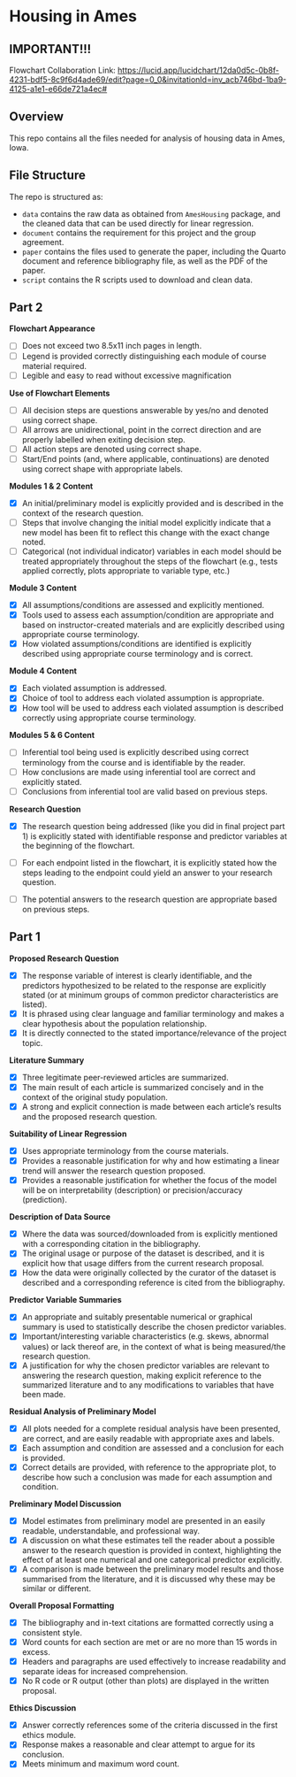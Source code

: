 # Housing in Ames

## IMPORTANT!!!
Flowchart Collaboration Link: https://lucid.app/lucidchart/12da0d5c-0b8f-4231-bdf5-8c9f6d4ade69/edit?page=0_0&invitationId=inv_acb746bd-1ba9-4125-a1e1-e66de721a4ec#


## Overview

This repo contains all the files needed for analysis of housing data in Ames, Iowa.


## File Structure

The repo is structured as:

-   `data` contains the raw data as obtained from `AmesHousing` package, and the cleaned data that can be used directly for linear regression.
-   `document` contains the requirement for this project and the group agreement.
-   `paper` contains the files used to generate the paper, including the Quarto document and reference bibliography file, as well as the PDF of the paper. 
-   `script` contains the R scripts used to download and clean data.


## Part 2

**Flowchart Appearance**
-   [ ] Does not exceed two 8.5x11 inch pages in length.
-   [ ] Legend is provided correctly distinguishing each module of course material required.
-   [ ] Legible and easy to read without excessive magnification

**Use of Flowchart Elements**
-   [ ] All decision steps are questions answerable by yes/no and denoted using correct shape.
-   [ ] All arrows are unidirectional, point in the correct direction and are properly labelled when exiting decision step.
-   [ ] All action steps are denoted using correct shape.
-   [ ] Start/End points (and, where applicable, continuations) are denoted using correct shape with appropriate labels.

**Modules 1 & 2 Content**
-   [X] An initial/preliminary model is explicitly provided and is described in the context of the research question.
-   [ ] Steps that involve changing the initial model explicitly indicate that a new model has been fit to reflect this change with the exact change noted.
-   [ ] Categorical (not individual indicator) variables in each model should be treated appropriately throughout the steps of the flowchart (e.g., tests applied correctly, plots appropriate to variable type, etc.)

**Module 3 Content**
-   [X] All assumptions/conditions are assessed and explicitly mentioned.
-   [X] Tools used to assess each assumption/condition are appropriate and based on instructor-created materials and are explicitly described using appropriate course terminology.
-   [X] How violated assumptions/conditions are identified is explicitly described using appropriate course terminology and is correct.

**Module 4 Content**
-   [X] Each violated assumption is addressed.
-   [X] Choice of tool to address each violated assumption is appropriate.
-   [X] How tool will be used to address each violated assumption is described correctly using appropriate course terminology.

**Modules 5 & 6 Content**
-   [ ] Inferential tool being used is explicitly described using correct terminology from the course and is identifiable by the reader.
-   [ ] How conclusions are made using inferential tool are correct and explicitly stated.
-   [ ] Conclusions from inferential tool are valid based on previous steps.

**Research Question**
-   [X] The research question being addressed (like you did in final project part 1) is explicitly stated with identifiable response and predictor variables at the beginning of the flowchart.
-   [ ] For each endpoint listed in the flowchart, it is explicitly stated how the steps leading to the endpoint could yield an answer to your research question.
-   [ ] The potential answers to the research question are appropriate based on previous steps.


## Part 1

**Proposed Research Question**
-   [X] The response variable of interest is clearly identifiable, and the predictors hypothesized to be related to the response are explicitly stated (or at minimum groups of common predictor characteristics are listed).
-   [X] It is phrased using clear language and familiar terminology and makes a clear hypothesis about the population relationship.
-   [X] It is directly connected to the stated importance/relevance of the project topic.

**Literature Summary**
-   [X] Three legitimate peer-reviewed articles are summarized.
-   [X] The main result of each article is summarized concisely and in the context of the original study population.
-   [X] A strong and explicit connection is made between each article’s results and the proposed research question.

**Suitability of Linear Regression**
-   [X] Uses appropriate terminology from the course materials.
-   [X] Provides a reasonable justification for why and how estimating a linear trend will answer the research question proposed.
-   [X] Provides a reasonable justification for whether the focus of the model will be on interpretability (description) or precision/accuracy (prediction).

**Description of Data Source**
-   [X] Where the data was sourced/downloaded from is explicitly mentioned with a corresponding citation in the bibliography.
-   [X] The original usage or purpose of the dataset is described, and it is explicit how that usage differs from the current research proposal.
-   [X] How the data were originally collected by the curator of the dataset is described and a corresponding reference is cited from the bibliography.

**Predictor Variable Summaries**
-   [X] An appropriate and suitably presentable numerical or graphical summary is used to statistically describe the chosen predictor variables.
-   [X] Important/interesting variable characteristics (e.g. skews, abnormal values) or lack thereof are, in the context of what is being measured/the research question.
-   [X] A justification for why the chosen predictor variables are relevant to answering the research question, making explicit reference to the summarized literature and to any modifications to variables that have been made.

**Residual Analysis of Preliminary Model**
-   [X] All plots needed for a complete residual analysis have been presented, are correct, and are easily readable with appropriate axes and labels.
-   [X] Each assumption and condition are assessed and a conclusion for each is provided.
-   [X] Correct details are provided, with reference to the appropriate plot, to describe how such a conclusion was made for each assumption and condition.

**Preliminary Model Discussion**
-   [X] Model estimates from preliminary model are presented in an easily readable, understandable, and professional way.
-   [X] A discussion on what these estimates tell the reader about a possible answer to the research question is provided in context, highlighting the effect of at least one numerical and one categorical predictor explicitly.
-   [X] A comparison is made between the preliminary model results and those summarised from the literature, and it is discussed why these may be similar or different.

**Overall Proposal Formatting**
-   [X] The bibliography and in-text citations are formatted correctly using a consistent style.
-   [X] Word counts for each section are met or are no more than 15 words in excess.
-   [X] Headers and paragraphs are used effectively to increase readability and separate ideas for increased comprehension.
-   [X] No R code or R output (other than plots) are displayed in the written proposal.

**Ethics Discussion**
-   [X] Answer correctly references some of the criteria discussed in the first ethics module.
-   [X] Response makes a reasonable and clear attempt to argue for its conclusion.
-   [X] Meets minimum and maximum word count.
